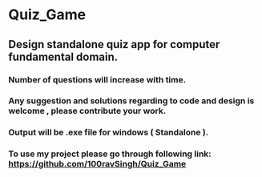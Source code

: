 # Quiz_Game
## Design standalone quiz app for computer fundamental domain.
### Number of questions will increase with time.
### Any suggestion and solutions regarding to code and design is welcome , please contribute your work.
### Output will be .exe file for windows ( Standalone ).
### To use my project please go through following link: https://github.com/100ravSingh/Quiz_Game
